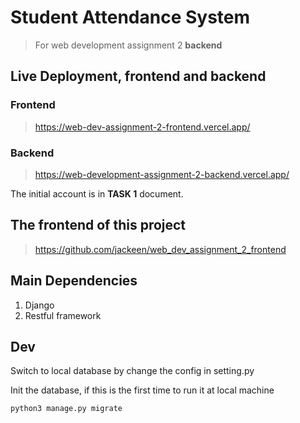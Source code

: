 # Student Attendance System

> For web development assignment 2 **backend**

## Live Deployment, frontend and backend

### Frontend 
> https://web-dev-assignment-2-frontend.vercel.app/

### Backend
> https://web-development-assignment-2-backend.vercel.app/

The initial account is in **TASK 1** document.

## The frontend of this project

> https://github.com/jackeen/web_dev_assignment_2_frontend

## Main Dependencies 

1. Django
2. Restful framework

## Dev

Switch to local database by change the config in setting.py

Init the database, if this is the first time to run it at local machine
```shell
python3 manage.py migrate
```